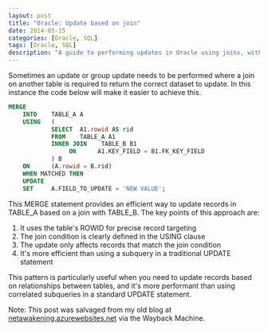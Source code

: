 ```yaml
---
layout: post
title: "Oracle: Update based on join"
date: 2014-05-15
categories: [Oracle, SQL]
tags: [Oracle, SQL]
description: "A guide to performing updates in Oracle using joins, with a focus on the MERGE statement for efficient table updates."
---
```


Sometimes an update or group update needs to be performed where a join on another table is required to return the correct dataset to update. In this instance the code below will make it easier to achieve this.

```sql
MERGE
    INTO    TABLE_A A
    USING   (
            SELECT  A1.rowid AS rid
            FROM    TABLE_A A1
            INNER JOIN    TABLE_B B1
                 ON      A1.KEY_FIELD = B1.FK_KEY_FIELD
            ) B
    ON      (A.rowid = B.rid)
    WHEN MATCHED THEN
    UPDATE
    SET     A.FIELD_TO_UPDATE = 'NEW VALUE';
```

This MERGE statement provides an efficient way to update records in TABLE_A based on a join with TABLE_B. The key points of this approach are:

1. It uses the table's ROWID for precise record targeting
2. The join condition is clearly defined in the USING clause
3. The update only affects records that match the join condition
4. It's more efficient than using a subquery in a traditional UPDATE statement

This pattern is particularly useful when you need to update records based on relationships between tables, and it's more performant than using correlated subqueries in a standard UPDATE statement.

Note: This post was salvaged from my old blog at [netawakening.azurewebsites.net](https://web.archive.org/web/20161002115118/http://netawakening.azurewebsites.net/) via the Wayback Machine. 